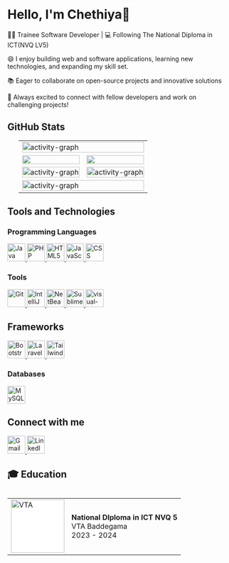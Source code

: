 # Hello, I'm Chethiya👋

👨‍💻 Trainee Software Developer | 💻 Following The National Diploma in ICT(NVQ LV5)

😄 I enjoy building web and software applications, learning new technologies, and expanding my skill set.

📚 Eager to collaborate on open-source projects and innovative solutions

👯 Always excited to connect with fellow developers and work on challenging projects!




## GitHub Stats
<!--
![Your GitHub Stats](https://github-readme-stats.vercel.app/api?username=chethiya216&show_icons=true&theme=radical)

![](https://github-profile-summary-cards.vercel.app/api/cards/profile-details?username=chethiya216&theme=github_dark)

![](https://github-profile-summary-cards.vercel.app/api/cards/productive-time?username=chethiya216&theme=github_dark)

 [![GitHub Streak](https://streak-stats.demolab.com/?user=chethiya216&theme=dark)](https://git.io/streak-stats) 

![Top Languages](https://github-readme-stats.vercel.app/api/top-langs/?username=chethiya216&theme=radical&layout=compact)
-->

<p align="center">
  <table style="width:90%;border: 0 none;margin: 0 auto">
    <tr>
      <td colspan="2">
        <img width="100%" src="https://github-readme-activity-graph.vercel.app/graph?username=chethiya216&theme=react-dark" alt="activity-graph">
      </td>
    </tr>
    <tr>
      <td>
        <img width="100%" src="https://github-readme-stats.vercel.app/api?username=chethiya216&count_private=true&show_icons=true&theme=react&hide_border=true&bg_color=0D1117" alt="" >
      </td>
      <td>
        <img width="100%" src="https://github-readme-streak-stats.herokuapp.com?user=chethiya216&theme=black-ice&hide_border=true&stroke=0000&background=060A0CD0" alt="">
      </td>
    </tr>
    <tr>
      <td>
        <img width="100%" src="https://github-readme-stats.vercel.app/api/top-langs/?username=chethiya216&layout=compact&count_private=true&theme=gotham&hide_border=true&langs_count=10" alt="activity-graph">
      </td>
      <td>
        <img width="100%" src="https://github-profile-summary-cards.vercel.app/api/cards/productive-time?username=chethiya216&theme=github_dark&stroke=0000&background=060A0CD0&utcOffset=+5.30" alt="activity-graph">
      </td>
    </tr>
    <tr> 
      <td colspan="2">
        <img width="100%" src="https://github-profile-summary-cards.vercel.app/api/cards/profile-details?username=chethiya216&theme=github_dark&stroke=0000&background=060A0CD0" alt="activity-graph">
      </td>
    </tr>
  </table>
</p>

## Tools and Technologies

### Programming Languages

<!-- Java -->
<a href="https://www.java.com/" target="_blank">
    <img src="https://img.icons8.com/color/48/000000/java-coffee-cup-logo.png" height="40" alt="Java"/>
</a>

<!-- PHP -->
<a href="https://www.php.net/" target="_blank">
    <img src="https://img.icons8.com/officel/48/000000/php-logo.png" height="40" alt="PHP"/>
</a>

<a href="https://developer.mozilla.org/en-US/docs/Web/HTML" target="_blank">
    <img src="https://img.icons8.com/color/48/000000/html-5.png" height="40" alt="HTML5"/>
</a>

<!-- JavaScript -->
<a href="https://developer.mozilla.org/en-US/docs/Web/JavaScript" target="_blank">
    <img src="https://img.icons8.com/color/48/000000/javascript.png" height="40" alt="JavaScript"/>
</a>

<!-- CSS -->
<a href="https://developer.mozilla.org/en-US/docs/Web/CSS" target="_blank">
    <img src="https://img.icons8.com/color/48/000000/css3.png" height="40" alt="CSS"/>
</a>


### Tools
<a href="https://git-scm.com/" target="_blank">
    <img src="https://img.icons8.com/color/48/000000/git.png" height="40" alt="Git"/>
</a>

<a href="https://www.jetbrains.com/idea/" target="_blank">
    <img src="https://img.icons8.com/color/48/000000/intellij-idea.png" height="40" alt="IntelliJ IDEA"/>
</a>

<a href="https://netbeans.apache.org/" target="_blank">
    <img src="https://upload.wikimedia.org/wikipedia/commons/9/98/Apache_NetBeans_Logo.svg" height="40" alt="NetBeans"/>
</a>

<a href="https://www.sublimetext.com/" target="_blank">
    <img src="https://img.icons8.com/color/48/000000/sublime-text.png" height="40" alt="Sublime Text"/>
</a>
<a href="https://code.visualstudio.com/" target="_blank"> 
    <img src="https://img.icons8.com/color/48/000000/visual-studio-code-2019.png" height="40" alt="visual-studio-code"/>
</a>

## Frameworks
<!-- Bootstrap -->
<a href="https://getbootstrap.com/" target="_blank">
    <img src="https://img.icons8.com/color/48/000000/bootstrap.png" height="40" alt="Bootstrap"/>
</a>

<a href="https://laravel.com/" target="_blank">
    <img src="https://laravel.com/img/logomark.min.svg" height="40" alt="Laravel"/>
</a>

<a href="https://tailwindcss.com/" target="_blank">
    <img src="https://tailwindcss.com/_next/static/media/tailwindcss-mark.3c5441fc7a190fb1800d4a5c7f07ba4b.svg" height="40" alt="Tailwind CSS"/>
</a>

### Databases
<a href="https://www.mysql.com/" target="_blank">
    <img src="https://img.icons8.com/color/48/000000/mysql-logo.png" height="40" alt="MySQL"/>
</a>


## Connect with me
<!-- Gmail -->
<a href="mailto:chethiyalakshan216@gmail.com" target="_blank">
    <img src="https://img.icons8.com/color/48/000000/gmail.png" height="40" alt="Gmail"/>
</a>

<!-- LinkedIn -->
<a href="https://www.linkedin.com/in/chethiya-lakshan-47a16a1b6/" target="_blank">
    <img src="https://img.icons8.com/color/48/000000/linkedin.png" height="40" alt="LinkedIn"/>
</a>

## 🎓 Education

<table align="left">
  <tr>
    <td>
      <a href="https://www.vtasl.gov.lk/">
        <img src="https://upload.wikimedia.org/wikipedia/commons/f/fa/VTA_Sri_lanka_Logo.png" width="120" style="background-color:white" alt="VTA"/>
      </a>
    </td>
    <td>
      <strong>National DIploma in ICT NVQ 5</strong><br>VTA Baddegama<br> 2023 - 2024
    </td>
  </tr>
</table>



<!--
**chethiya216/chethiya216** is a ✨ _special_ ✨ repository because its `README.md` (this file) appears on your GitHub profile.

Here are some ideas to get you started:

- 🔭 I’m currently working on ...
- 🌱 I’m currently learning ...
- 👯 I’m looking to collaborate on ...
- 🤔 I’m looking for help with ...
- 💬 Ask me about ...
- 📫 How to reach me: ...
- 😄 Pronouns: ...
- ⚡ Fun fact: ...
- [LinkedIn](www.linkedin.com/in/chethiya-lakshan-47a16a1b6)
-->



